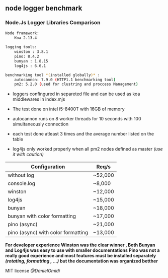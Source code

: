 ## node logger benchmark


### Node.Js Logger Libraries Comparison
```sh 
Node framework: 
    Koa 2.13.4
    
logging tools:
    winston : 3.8.1
    pino: 8.4.2
    bunyan : 1.8.15
    log4js : 6.6.1

benchmarking tool *(installed globally)* :
    autocannon: 7.9.0 (HTTP1.1 benchmarking tool)
    pm2: 5.2.0 (used for clustring and proccess Management)

```
* loggers confingured in separeted file and can be used as koa middlewares in index.mjs

 * The test done on intel i5-8400T with 16GB of memory
 
* autocannon runs on 8 worker threads for 10 seconds with 100 simultaneously connection

* each test done atleast 3 times and the average number listed on the table

* log4js only worked properly when all pm2 nodes defined as master *(use it with caution)*

| Configuration | Req/s |
| ------ | ------ |
| without log | ~52,000 |
| console.log | ~8,000 |
| winston| ~12,000 |
| log4js | ~15,000 |
| bunyan | ~18,000 |
| bunyan with color formatting | ~17,000 |
| pino (async) | ~21,000 |
| pino (async) with color formatting | ~13,000 |

**For developer experience Winston was the clear winner ,
Both Bunyan and Log4js was easy to use with smaller documentations
Pino was not a really good experience and most features must be installed separately *(rotating, formatting , ...)*
but the documentation was organized betther**

MIT license 
*@DanielOmidi*
